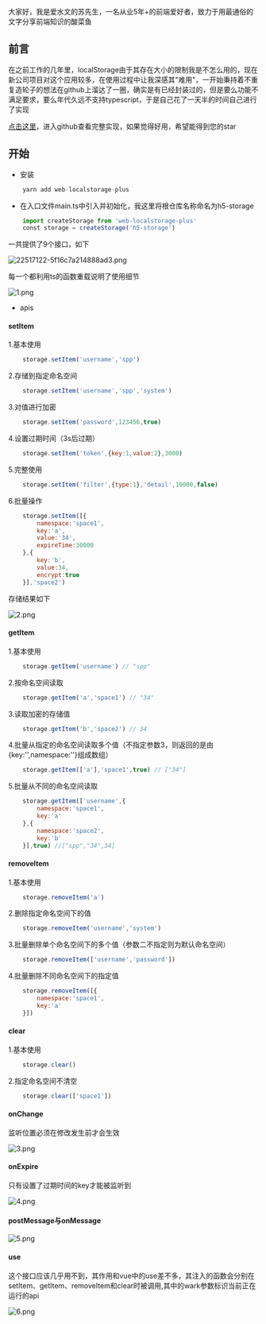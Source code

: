 大家好，我是爱水文的苏先生，一名从业5年+的前端爱好者，致力于用最通俗的文字分享前端知识的酸菜鱼
## 前言 

在之前工作的几年里，localStorage由于其存在大小的限制我是不怎么用的，现在新公司项目对这个应用较多，在使用过程中让我深感其"难用"，一开始秉持着不重复造轮子的想法在github上溜达了一圈，确实是有已经封装过的，但是要么功能不满足要求，要么年代久远不支持typescript，于是自己花了一天半的时间自己进行了实现  

[点击这里](https://github.com/supanpanCn/web-localstorage-plus)，进入github查看完整实现，如果觉得好用，希望能得到您的star

## 开始

- 安装

    
```js
    yarn add web-localstorage-plus
```

- 在入口文件main.ts中引入并初始化，我这里将根仓库名称命名为h5-storage


```js
    import createStorage from 'web-localstorage-plus'
    const storage = createStorage('h5-storage')
```

一共提供了9个接口，如下

![22517122-5f16c7a214888ad3.png](https://p6-juejin.byteimg.com/tos-cn-i-k3u1fbpfcp/240d2f1c64f8499abbc834551c638bcf~tplv-k3u1fbpfcp-watermark.image?)

每一个都利用ts的函数重载说明了使用细节

![1.png](https://p9-juejin.byteimg.com/tos-cn-i-k3u1fbpfcp/e541b2a3e8aa4c22a1f7266d456f7917~tplv-k3u1fbpfcp-watermark.image?)

- apis

#### setItem

1.基本使用


```js
    storage.setItem('username','spp')
```

2.存储到指定命名空间


```js
    storage.setItem('username','spp','system')
```

3.对值进行加密


```js
    storage.setItem('password',123456,true)
```

4.设置过期时间（3s后过期）


```js
    storage.setItem('token',{key:1,value:2},3000)
```

5.完整使用


```js
    storage.setItem('filter',{type:1},'detail',10000,false)
```

6.批量操作


```js
    storage.setItem([{
        namespace:'space1',
        key:'a',
        value:'34',
        expireTime:30000
    },{
        key:'b',
        value:34,
        encrypt:true
    }],'space2')
```

存储结果如下

![2.png](https://p9-juejin.byteimg.com/tos-cn-i-k3u1fbpfcp/55c58abbe5ed4563a69356003b36bb07~tplv-k3u1fbpfcp-watermark.image?)

#### getItem

1.基本使用


```js
    storage.getItem('username') // "spp"
```

2.按命名空间读取


```js
    storage.getItem('a','space1') // "34"
```

3.读取加密的存储值


```js
    storage.getItem('b','space2') // 34
```

4.批量从指定的命名空间读取多个值（不指定参数3，则返回的是由{key:'',namespace:''}组成数组）


```js
    storage.getItem(['a'],'space1',true) // ["34"]
```

5.批量从不同的命名空间读取


```js
    storage.getItem(['username',{
        namespace:'space1',
        key:'a'
    },{
        namespace:'space2',
        key:'b'
    }],true) //["spp","34",34]
```

#### removeItem

1.基本使用


```js
    storage.removeItem('a')
```

2.删除指定命名空间下的值


```js
    storage.removeItem('username','system')
```

3.批量删除单个命名空间下的多个值（参数二不指定则为默认命名空间）


```js
    storage.removeItem(['username','password'])
```

4.批量删除不同命名空间下的指定值


```js
    storage.removeItem([{
        namespace:'space1',
        key:'a'
    }])
```

#### clear

1.基本使用


```js
    storage.clear()
```

2.指定命名空间不清空


```js
    storage.clear(['space1'])
```

#### onChange

监听位置必须在修改发生前才会生效

![3.png](https://p6-juejin.byteimg.com/tos-cn-i-k3u1fbpfcp/c0cfc85abcf940ad9fdce2fbf480d2be~tplv-k3u1fbpfcp-watermark.image?)

#### onExpire

只有设置了过期时间的key才能被监听到

![4.png](https://p3-juejin.byteimg.com/tos-cn-i-k3u1fbpfcp/a090c66b7dc14639af75ea92597c1e4c~tplv-k3u1fbpfcp-watermark.image?)

#### postMessage与onMessage

![5.png](https://p3-juejin.byteimg.com/tos-cn-i-k3u1fbpfcp/fcef0d8a4f7648d384c8f8b7a1d034b0~tplv-k3u1fbpfcp-watermark.image?)

#### use

这个接口应该几乎用不到，其作用和vue中的use差不多，其注入的函数会分别在setItem、getItem、removeItem和clear时被调用,其中的wark参数标识当前正在运行的api

![6.png](https://p6-juejin.byteimg.com/tos-cn-i-k3u1fbpfcp/e81dd1b7f3a443629b82e55dada7d8ee~tplv-k3u1fbpfcp-watermark.image?)


































